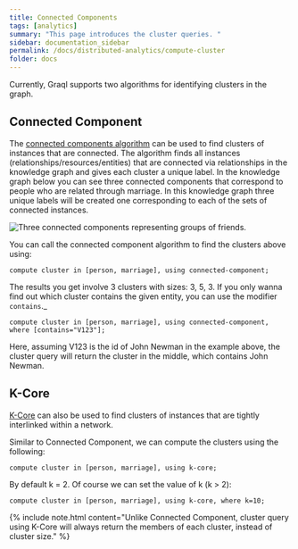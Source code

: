 ```yaml
---
title: Connected Components
tags: [analytics]
summary: "This page introduces the cluster queries. "
sidebar: documentation_sidebar
permalink: /docs/distributed-analytics/compute-cluster
folder: docs
---
```


Currently, Graql supports two algorithms for identifying clusters in the graph.

## Connected Component

The [connected components algorithm](<https://en.wikipedia.org/wiki/Connected_component_(graph_theory)>)
can be used to find clusters of instances that are connected.
The algorithm finds all instances (relationships/resources/entities)
that are connected via relationships in the knowledge graph and gives each cluster a unique label.
In the knowledge graph below you can see three connected components
that correspond to people who are related through marriage.
In this knowledge graph three unique labels will be created one corresponding to each of the sets of connected instances.

![Three connected components representing groups of friends.](/images/analytics_conn_comp.png)

You can call the connected component algorithm to find the clusters above using:

```graql
compute cluster in [person, marriage], using connected-component;
```

The results you get involve 3 clusters with sizes: 3, 5, 3.
If you only wanna find out which cluster contains the given entity, you can use the modifier `contains`.\_

```graql-skip-test
compute cluster in [person, marriage], using connected-component, where [contains="V123"];
```

Here, assuming V123 is the id of John Newman in the example above, the cluster query will return the cluster in the middle, which contains John Newman.

## K-Core

[K-Core](<https://en.wikipedia.org/wiki/Degeneracy_(graph_theory)#k-Cores>) can also be used
to find clusters of instances that are tightly interlinked within a network.

Similar to Connected Component, we can compute the clusters using the following:

```graql
compute cluster in [person, marriage], using k-core;
```

By default k = 2. Of course we can set the value of k (k > 2):

```graql
compute cluster in [person, marriage], using k-core, where k=10;
```

{% include note.html content="Unlike Connected Component, cluster query using K-Core
will always return the members of each cluster, instead of cluster size." %}
